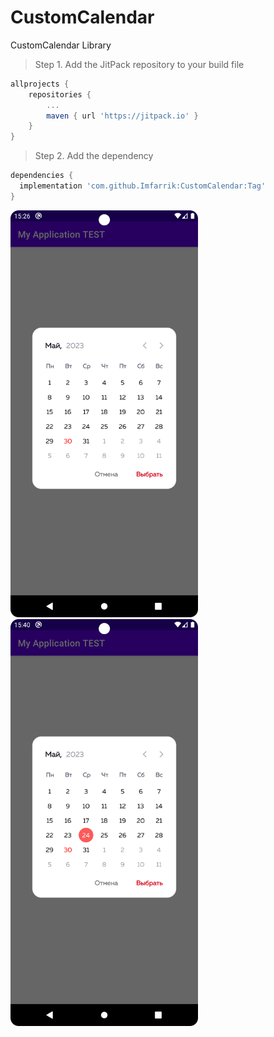 # CustomCalendar

CustomCalendar Library

> Step 1. Add the JitPack repository to your build file

```gradle
allprojects {
	repositories {
		...
		maven { url 'https://jitpack.io' }
	}
}
```

> Step 2. Add the dependency

  ```gradle
dependencies {
  	implementation 'com.github.Imfarrik:CustomCalendar:Tag'
}
```

<img src="app/src/main/assets/img.png" alt="Image Description" width="300" style="margin-right:10px;"> <img src="app/src/main/assets/img_1.png" alt="Image Description" width="300">

